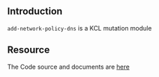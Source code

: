 ## Introduction

`add-network-policy-dns` is a KCL mutation module

## Resource

The Code source and documents are [here](https://github.com/kcl-lang/artifacthub/tree/main/add-network-policy-dns)
